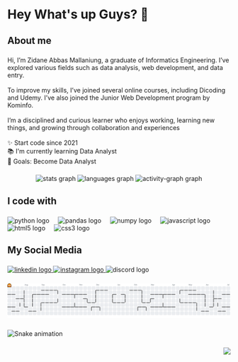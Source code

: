 <h1 align="left">Hey What's up Guys? 👋</h1>

###

<h2 align="left">About me</h2>

###

<p align="left">Hi, I’m Zidane Abbas Mallaniung, a graduate of Informatics Engineering. I’ve explored various fields such as data analysis, web development, and data entry.<br><br>To improve my skills, I’ve joined several online courses, including Dicoding and Udemy. I’ve also joined the Junior Web Development program by Kominfo.<br><br> I’m a disciplined and curious learner who enjoys working, learning new things, and growing through collaboration and experiences<br><br>✨ Start code since 2021<br>📚 I'm currently learning Data Analyst<br>🎯 Goals: Become Data Analyst</p>

###

<div align="center">
  <img src="https://github-readme-stats.vercel.app/api?username=DanekZ&hide_title=false&hide_rank=true&show_icons=true&include_all_commits=true&count_private=true&disable_animations=false&theme=radical&locale=en&hide_border=true&order=1&custom_title=My%20Github%20Stats" height="150" alt="stats graph"  />
  <img src="https://github-readme-stats.vercel.app/api/top-langs?username=DanekZ&locale=en&hide_title=false&layout=compact&card_width=320&langs_count=4&theme=dracula&hide_border=true&order=2&custom_title=My%20Language%20Stats" height="150" alt="languages graph"  />
  <img src="https://github-readme-activity-graph.vercel.app/graph?username=DanekZ&radius=16&theme=redical&area=true&order=5&custom_title=Contribution%20Graph&hide_border=true&hide_title=false" height="300" alt="activity-graph graph"  />
</div>

###

<h2 align="left">I code with</h2>

###

<div align="left">
  <img src="https://cdn.jsdelivr.net/gh/devicons/devicon/icons/python/python-original.svg" height="40" alt="python logo"  />
  <img width="12" />
  <img src="https://cdn.jsdelivr.net/gh/devicons/devicon/icons/pandas/pandas-original.svg" height="40" alt="pandas logo"  />
  <img width="12" />
  <img src="https://cdn.jsdelivr.net/gh/devicons/devicon/icons/numpy/numpy-original.svg" height="40" alt="numpy logo"  />
  <img width="12" />
  <img src="https://cdn.jsdelivr.net/gh/devicons/devicon/icons/javascript/javascript-original.svg" height="40" alt="javascript logo"  />
  <img width="12" />
  <img src="https://cdn.jsdelivr.net/gh/devicons/devicon/icons/html5/html5-original.svg" height="40" alt="html5 logo"  />
  <img width="12" />
  <img src="https://cdn.jsdelivr.net/gh/devicons/devicon/icons/css3/css3-original.svg" height="40" alt="css3 logo"  />
</div>

###

<h2 align="left">My Social Media</h2>

###

<div align="left">
  <a href="https://www.linkedin.com/in/zidane-abbas-m-413536258/" target="_blank">
    <img src="https://raw.githubusercontent.com/maurodesouza/profile-readme-generator/master/src/assets/icons/social/linkedin/default.svg" width="52" height="40" alt="linkedin logo"  />
  </a>
  <a href="https://www.instagram.com/dane_zdn/" target="_blank">
    <img src="https://raw.githubusercontent.com/maurodesouza/profile-readme-generator/master/src/assets/icons/social/instagram/default.svg" width="52" height="40" alt="instagram logo"  />
  </a>
  <img src="https://raw.githubusercontent.com/maurodesouza/profile-readme-generator/master/src/assets/icons/social/discord/default.svg" width="52" height="40" alt="discord logo"  />
</div>

###

<picture>
  <source media="(prefers-color-scheme: dark)" srcset="https://raw.githubusercontent.com/DanekZ/DanekZ/output/pacman-contribution-graph-dark.svg">
  <source media="(prefers-color-scheme: light)" srcset="https://raw.githubusercontent.com/DanekZ/DanekZ/output/pacman-contribution-graph.svg">
  <img alt="pacman contribution graph" src="https://raw.githubusercontent.com/DanekZ/DanekZ/output/pacman-contribution-graph.svg">
</picture>

###

<img src="https://raw.githubusercontent.com/DanekZ/DanekZ/output/snake.svg" alt="Snake animation" />

###

<div align="right">
  <img src="https://visitor-badge.laobi.icu/badge?page_id=DanekZ.DanekZ&"  />
</div>

###
